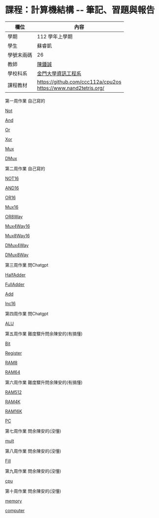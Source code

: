 # 課程：計算機結構 -- 筆記、習題與報告

欄位 | 內容
-----|--------
學期 | 112 學年上學期
學生 |  蘇睿凱
學號末兩碼 | 26
教師 | [陳鍾誠](https://www.nqu.edu.tw/educsie/index.php?act=blog&code=list&ids=4)
學校科系 | [金門大學資訊工程系](https://www.nqu.edu.tw/educsie/index.php)
課程教材 | https://github.com/ccc112a/cpu2os <BR/> https://www.nand2tetris.org/

第一周作業 自己寫的

[Not](https://github.com/suguang1234/_co/blob/master/01/Not.hdl)

[And](https://github.com/suguang1234/_co/blob/master/01/And.hdl)

[Or](https://github.com/suguang1234/_co/blob/master/01/Or.hdl)

[Xor](https://github.com/suguang1234/_co/blob/master/01/Xor.hdl)

[Mux](https://github.com/suguang1234/_co/blob/master/01/Mux.hdl)

[DMux](https://github.com/suguang1234/_co/blob/master/01/DMux.hdl)

第二周作業 自己寫的

[NOT16](https://github.com/suguang1234/_co/blob/master/01/Not16.hdl)

[AND16](https://github.com/suguang1234/_co/blob/master/01/And16.hdl)

[OR16](https://github.com/suguang1234/_co/blob/master/01/Or16.hdl)

[Mux16](https://github.com/suguang1234/_co/blob/master/01/Mux16.hdl)

[OR8Way](https://github.com/suguang1234/_co/blob/master/01/Or8Way.hdl)

[Mux4Way16](https://github.com/suguang1234/_co/blob/master/01/Mux4Way16.hdl)

[Mux8Way16](https://github.com/suguang1234/_co/blob/master/01/Mux8Way16.hdl)

[DMux4Way](https://github.com/suguang1234/_co/blob/master/01/DMux4Way.hdl)

[DMux8Way](https://github.com/suguang1234/_co/blob/master/01/DMux8Way.hdl)

第三周作業 問Chatgpt

[HalfAdder](https://github.com/suguang1234/_co/blob/master/02/HalfAdder.hdl)

[FullAdder](https://github.com/suguang1234/_co/blob/master/02/FullAdder.hdl)

[Add](https://github.com/suguang1234/_co/blob/master/02/Add16.hdl)

[Inc16](https://github.com/suguang1234/_co/blob/master/02/Inc16.hdl)

第四周作業 問Chatgpt

[ALU](https://github.com/suguang1234/_co/blob/master/02/ALU.hdl)

第五周作業 難度驟升問余陳安的(有搞懂)

[Bit](https://github.com/suguang1234/_co/blob/master/03/a/Bit.hdl)

[Register](https://github.com/suguang1234/_co/blob/master/03/a/Register.hdl)

[RAM8](https://github.com/tonytomtody/_co/blob/master/03/a/RAM8.hdl)

[RAM64](https://github.com/tonytomtody/_co/blob/master/03/a/RAM64.hdl)

第六周作業 難度驟升問余陳安的(有搞懂)

[RAM512](https://github.com/suguang1234/_co/blob/master/03/b/RAM512.hdl)

[RAM4K](https://github.com/suguang1234/_co/blob/master/03/b/RAM4K.hdl)

[RAM16K](https://github.com/suguang1234/_co/blob/master/03/b/RAM16K.hdl)

[PC](https://github.com/suguang1234/_co/blob/master/03/a/PC.hdl)

第七周作業 問余陳安的(沒懂)

[mult](https://github.com/suguang1234/_co/blob/master/04/mult/mult.asm)

第八周作業 問余陳安的(沒懂)

[Fill](https://github.com/suguang1234/_co/blob/master/04/fill/Fill.asm)

第九周作業 問余陳安的(沒懂)

[cpu](https://github.com/suguang1234/_co/blob/master/05/CPU.hdl)

第十周作業 問余陳安的(沒懂)

[memory](https://github.com/suguang1234/_co/blob/master/05/Memory.hdl)

[computer](https://github.com/suguang1234/_co/blob/master/05/Computer.hdl)
